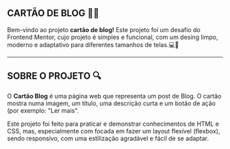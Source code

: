 ## CARTÃO DE BLOG 📝✨
Bem-vindo ao projeto **cartão de blog!** Este projeto foi um desafio do Frontend Mentor, cujo projeto é simples e funcional, com um desing limpo, moderno e adaptativo para diferentes tamanhos de telas.💻🎨

---

## SOBRE O PROJETO 🔍
O **Cartão Blog** é uma página web que representa um post de Blog. O cartão mostra numa imagem, um título, uma descrição curta e um botão de ação (por exemplo: "Ler mais".

Este projeto foi feito para praticar e demonstrar conhecimentos de HTML e CSS, mas, especialmente com focada em fazer um layout flexível (flexbox), sendo responsivo, com uma estilização agradável e fácil de se adaptar.

